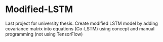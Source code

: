 # Modified-LSTM
Last project for university thesis. Create modified LSTM model by adding covariance matrix into equations (Co-LSTM) using concept and manual programming (not using TensorFlow) 
